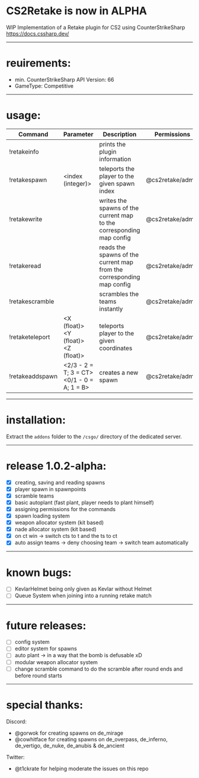 # CS2Retake is now in ALPHA
  
WIP Implementation of a Retake plugin for CS2 using CounterStrikeSharp  
<https://docs.cssharp.dev/>  
  
---
# reuirements:  
- min. CounterStrikeSharp API Version: 66  
- GameType: Competitive
  
---
# usage:  
| Command         | Parameter                                  | Description                                                           | Permissions      |
|-----------------|--------------------------------------------|-----------------------------------------------------------------------|------------------|
| !retakeinfo     |                                            | prints the plugin information                                         |                  |
| !retakespawn    | <index (integer)>                          | teleports the player to the given spawn index                         | @cs2retake/admin |
| !retakewrite    |                                            | writes the spawns of the current map to the corresponding map config  | @cs2retake/admin |
| !retakeread     |                                            | reads the spawns of the current map from the corresponding map config | @cs2retake/admin |
| !retakescramble |                                            | scrambles the teams instantly                                         | @cs2retake/admin |
| !retaketeleport | <X (float)> <Y (float)> <Z (float)>        | teleports player to the given coordinates                             | @cs2retake/admin |
| !retakeaddspawn | <2/3 - 2 = T; 3 = CT> <0/1 - 0 = A; 1 = B> | creates a new spawn                                                   | @cs2retake/admin |
  
---
# installation:  
Extract the `addons` folder to the `/csgo/` directory of the dedicated server.  

---
# release 1.0.2-alpha:  
- [x] creating, saving and reading spawns
- [x] player spawn in spawnpoints 
- [x] scramble teams
- [x] basic autoplant (fast plant, player needs to plant himself) 
- [x] assigning permissions for the commands
- [x] spawn loading system
- [x] weapon allocator system (kit based)
- [x] nade allocator system (kit based)
- [x] on ct win -> switch cts to t and the ts to ct
- [x] auto assign teams -> deny choosing team -> switch team automatically

---
# known bugs:  
- [ ] KevlarHelmet being only given as Kevlar without Helmet
- [ ] Queue System when joining into a running retake match

---
# future releases:  
- [ ] config system
- [ ] editor system for spawns
- [ ] auto plant -> in a way that the bomb is defusable xD
- [ ] modular weapon allocator system
- [ ] change scramble command to do the scramble after round ends and before round starts

---
# special thanks:  
Discord:
- @gorwok for creating spawns on de_mirage
- @cowhitface for creating spawns on de_overpass, de_inferno, de_vertigo, de_nuke, de_anubis & de_ancient

Twitter:
- @t1ckrate for helping moderate the issues on this repo 


